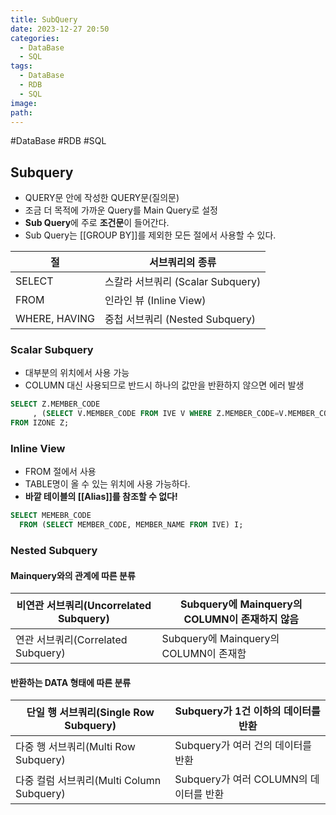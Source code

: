 ```yaml
---
title: SubQuery
date: 2023-12-27 20:50
categories:
  - DataBase
  - SQL
tags:
  - DataBase
  - RDB
  - SQL
image: 
path:
---
```

#DataBase #RDB #SQL 

## Subquery
- QUERY문 안에 작성한 QUERY문(질의문)
- 조금 더 목적에 가까운 Query를 Main Query로 설정
- **Sub Query**에 주로 **조건문**이 들어간다.
- Sub Query는 [[GROUP BY]]를 제외한 모든 절에서 사용할 수 있다.

|절|서브쿼리의 종류|
|---|---|
|SELECT|스칼라 서브쿼리 (Scalar Subquery)|
|FROM|인라인 뷰 (Inline View)|
|WHERE, HAVING|중첩 서브쿼리 (Nested Subquery)|

### Scalar Subquery
- 대부분의 위치에서 사용 가능
- COLUMN 대신 사용되므로 반드시 하나의 값만을 반환하지 않으면 에러 발생

```sql
SELECT Z.MEMBER_CODE
     , (SELECT V.MEMBER_CODE FROM IVE V WHERE Z.MEMBER_CODE=V.MEMBER_CODE)
FROM IZONE Z;
```


### Inline View
- FROM 절에서 사용
- TABLE명이 올 수 있는 위치에 사용 가능하다.
- **바깥 테이블의 [[Alias]]를 참조할 수 없다!**

```sql
SELECT MEMEBR_CODE
  FROM (SELECT MEMBER_CODE, MEMBER_NAME FROM IVE) I;
```


### Nested Subquery
#### Mainquery와의 관계에 따른 분류
|비연관 서브쿼리(Uncorrelated Subquery)|Subquery에 Mainquery의 COLUMN이 존재하지 않음|
|---|---|
|연관 서브쿼리(Correlated Subquery)|Subquery에 Mainquery의 COLUMN이 존재함|

#### 반환하는 DATA 형태에 따른 분류
|단일 행 서브쿼리(Single Row Subquery)|Subquery가 1건 이하의 데이터를 반환|
|---|---|
|다중 행 서브쿼리(Multi Row Subquery)|Subquery가 여러 건의 데이터를 반환|
|다중 컬럼 서브쿼리(Multi Column Subquery)|Subquery가 여러 COLUMN의 데이터를 반환|
